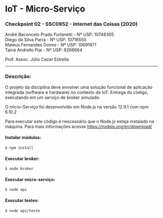 # IoT - Micro-Serviço
<h3>Checkpoint 02 - SSC0952 - Internet das Coisas (2020)</h3>

André Baconcelo Prado Furlanetti - Nº USP: 10748305 </br>
Diego da Silva Parra - Nº USP: 10716550</br>
Mateus Fernandes Doimo - Nº USP: 10691971</br>
Tainá Andrello Piai - Nº USP: 9266664</br>

<p>Prof. Assoc. Júlio Cezar Estrella</p>
<hr>

<h3>Descrição:</h3>
<p>O projeto da disciplina deve envolver uma solução funcional de aplicação integrada (software e hardware) no contexto de IoT. Entrega do código, executando em um serviço de broker simulado.</p>

<p>O micro-Serviço foi desenvolvido em Node.js na versão 12.9.1 com npm 6.10.2</p>
<p>Para executar este código é nescessário que o Node.js esteja instalado na máquina. Para mais informações acesse <a href="https://nodejs.org/en/download/">https://nodejs.org/en/download/</a></p>

#### Instalar módulos:
`$ npm install`

#### Executar broker:
`$ node broker`

#### Executar micro-serviço:
`$ node api`

#### Executar testes:
`$ node api/teste`